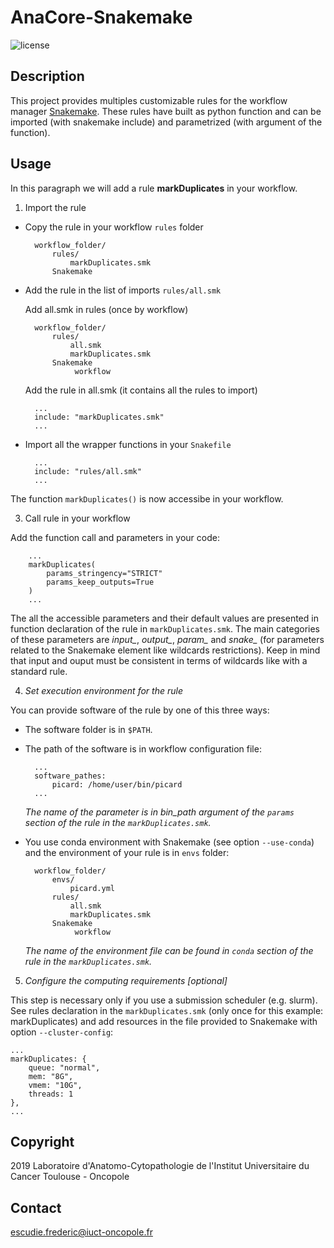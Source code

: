 # AnaCore-Snakemake

![license](https://img.shields.io/badge/license-GPLv3-blue)

## Description
This project provides multiples customizable rules for the workflow manager
[Snakemake](https://snakemake.readthedocs.io/en/stable/#). These rules have
built as python function and can be imported (with snakemake include) and
parametrized (with argument of the function).

## Usage
In this paragraph we will add a rule **markDuplicates** in your workflow.

1. Import the rule

* Copy the rule in your workflow `rules` folder

        workflow_folder/
            rules/
                markDuplicates.smk          
            Snakemake

* Add the rule in the list of imports `rules/all.smk`

    Add all.smk in rules (once by workflow)

        workflow_folder/
            rules/
                all.smk
                markDuplicates.smk
            Snakemake
                 workflow

    Add the rule in all.smk (it contains all the rules to import)

        ...
        include: "markDuplicates.smk"
        ...

* Import all the wrapper functions in your `Snakefile`

        ...
        include: "rules/all.smk"
        ...

The function `markDuplicates()` is now accessibe in your workflow.

3. Call rule in your workflow

Add the function call and parameters in your code:

        ...
        markDuplicates(
            params_stringency="STRICT"
            params_keep_outputs=True
        )
        ...

The all the accessible parameters and their default values are presented in
function declaration of the rule in `markDuplicates.smk`. The main categories
of these parameters are *input_*, *output_*, *param_* and *snake_* (for
parameters related to the Snakemake element like wildcards restrictions). Keep
in mind that input and ouput must be consistent in terms of wildcards like with
a standard rule.

4. *Set execution environment for the rule*

You can provide software of the rule by one of this three ways:

* The software folder is in `$PATH`.

* The path of the software is in workflow configuration file:

        ...
        software_pathes:
            picard: /home/user/bin/picard
        ...

    *The name of the parameter is in bin_path argument of the `params` section
    of the rule in the `markDuplicates.smk`.*

* You use conda environment with Snakemake (see option `--use-conda`) and
the environment of your rule is in `envs` folder:

        workflow_folder/
            envs/
                picard.yml
            rules/
                all.smk
                markDuplicates.smk
            Snakemake
                 workflow

     *The name of the environment file can be found in `conda` section of the
     rule in the `markDuplicates.smk`.*

5. *Configure the computing requirements [optional]*

This step is necessary only if you use a submission scheduler (e.g. slurm).
See rules declaration in the `markDuplicates.smk` (only once for this example:
markDuplicates) and add resources in the file provided to Snakemake with option
`--cluster-config`:

    ...
    markDuplicates: {
        queue: "normal",
        mem: "8G",
        vmem: "10G",
        threads: 1
    },
    ...

## Copyright
2019 Laboratoire d'Anatomo-Cytopathologie de l'Institut Universitaire du Cancer
Toulouse - Oncopole

## Contact
escudie.frederic@iuct-oncopole.fr
